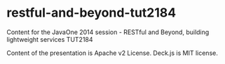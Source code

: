 restful-and-beyond-tut2184
==========================
Content for the JavaOne 2014 session - RESTful and Beyond, building lightweight services
TUT2184

Content of the presentation is Apache v2 License.
Deck.js is MIT license.
